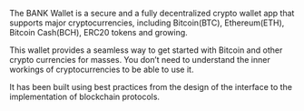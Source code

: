 
The BANK Wallet is a secure and a fully decentralized crypto wallet app that supports major cryptocurrencies, including Bitcoin(BTC), Ethereum(ETH), Bitcoin Cash(BCH), ERC20 tokens and growing.

This wallet provides a seamless way to get started with Bitcoin and other crypto currencies for masses. You don’t need to understand the inner workings of cryptocurrencies to be able to use it.

It has been built using best practices from the design of the interface to the implementation of blockchain protocols.
